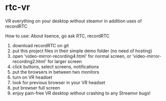 # rtc-vr
VR everything on your desktop without steamvr in addition uses of recordRTC


How to use: About lisence, go ask RTC, recordRTC
1. download recordRTC on git
2. put this project files in their simple demo folder (no need of hosting)
3. open 'video-mirror-recording4.html' for normal screen, or 'video-mirror-recording2.html' for larger screen
4. click buttons, select screens, notifications
5. put the browsers in between two monitors
6. turn on VR headset
7. look for previous browser in your VR headset
8. put browser full screen
9. enjoy pain-free VR desktop without crashing to any Streamvr bugs!
